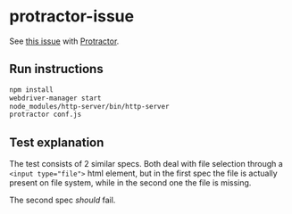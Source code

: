# protractor-issue

See [this issue](https://github.com/angular/protractor/issues/2416) with [Protractor](https://angular.github.io/protractor).

## Run instructions

``` bash
npm install
webdriver-manager start
node_modules/http-server/bin/http-server
protractor conf.js
```

## Test explanation

The test consists of 2 similar specs. Both deal with file selection through a `<input type="file">` html element, but in the first spec the file is actually present on file system, while in the second one the file is missing.

The second spec _should_ fail.